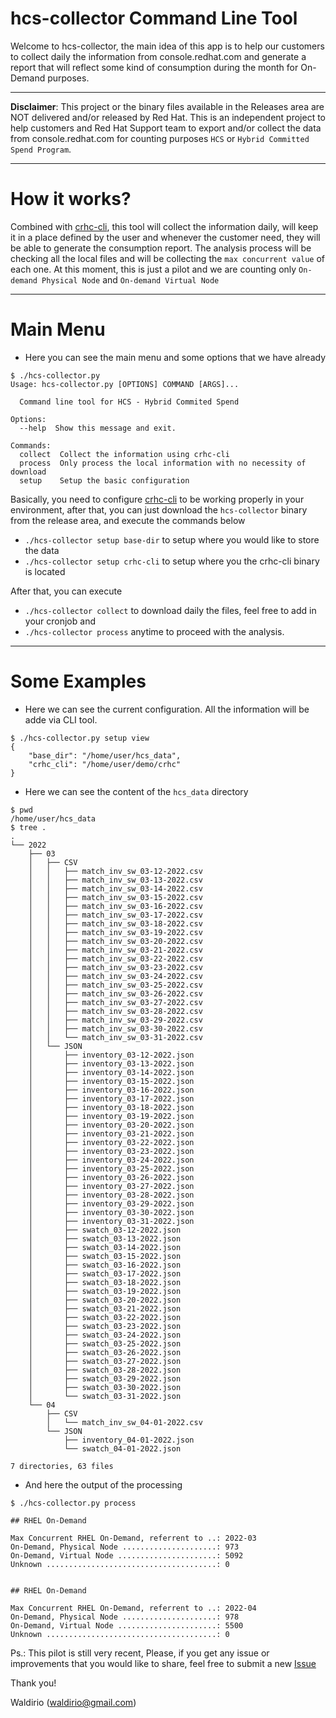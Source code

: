# hcs-collector Command Line Tool

Welcome to hcs-collector, the main idea of this app is to help our customers to collect daily the information from console.redhat.com and generate a report that will reflect some kind of consumption during the month for On-Demand purposes.

---

**Disclaimer**: This project or the binary files available in the Releases area are NOT delivered and/or released by Red Hat. This is an independent project to help customers and Red Hat Support team to export and/or collect the data from console.redhat.com for counting purposes `HCS` or `Hybrid Committed Spend Program`. 

---

<h1>How it works?</h1>

Combined with [crhc-cli](https://github.com/C-RH-C/crhc-cli), this tool will collect the information daily, will keep it in a place defined by the user and whenever the customer need, they will be able to generate the consumption report. The analysis process will be checking all the local files and will be collecting the `max concurrent value` of each one. At this moment, this is just a pilot and we are counting only `On-demand Physical Node` and `On-demand Virtual Node`

---

<h1>Main Menu</h1>

- Here you can see the main menu and some options that we have already

```
$ ./hcs-collector.py 
Usage: hcs-collector.py [OPTIONS] COMMAND [ARGS]...

  Command line tool for HCS - Hybrid Commited Spend

Options:
  --help  Show this message and exit.

Commands:
  collect  Collect the information using crhc-cli
  process  Only process the local information with no necessity of download
  setup    Setup the basic configuration
```

Basically, you need to configure [crhc-cli](https://github.com/C-RH-C/crhc-cli) to be working properly in your environment, after that, you can just download the `hcs-collector` binary from the release area, and execute the commands below

  - `./hcs-collector setup base-dir` to setup where you would like to store the data
  - `./hcs-collector setup crhc-cli` to setup where you the crhc-cli binary is located

After that, you can execute 

  - `./hcs-collector collect` to download daily the files, feel free to add in your cronjob and
  - `./hcs-collector process` anytime to proceed with the analysis.


---

<h1>Some Examples</h1>

- Here we can see the current configuration. All the information will be adde via CLI tool.

```
$ ./hcs-collector.py setup view
{
    "base_dir": "/home/user/hcs_data",
    "crhc_cli": "/home/user/demo/crhc"
}
```

- Here we can see the content of the `hcs_data` directory

```
$ pwd
/home/user/hcs_data
$ tree .
.
└── 2022
    ├── 03
    │   ├── CSV
    │   │   ├── match_inv_sw_03-12-2022.csv
    │   │   ├── match_inv_sw_03-13-2022.csv
    │   │   ├── match_inv_sw_03-14-2022.csv
    │   │   ├── match_inv_sw_03-15-2022.csv
    │   │   ├── match_inv_sw_03-16-2022.csv
    │   │   ├── match_inv_sw_03-17-2022.csv
    │   │   ├── match_inv_sw_03-18-2022.csv
    │   │   ├── match_inv_sw_03-19-2022.csv
    │   │   ├── match_inv_sw_03-20-2022.csv
    │   │   ├── match_inv_sw_03-21-2022.csv
    │   │   ├── match_inv_sw_03-22-2022.csv
    │   │   ├── match_inv_sw_03-23-2022.csv
    │   │   ├── match_inv_sw_03-24-2022.csv
    │   │   ├── match_inv_sw_03-25-2022.csv
    │   │   ├── match_inv_sw_03-26-2022.csv
    │   │   ├── match_inv_sw_03-27-2022.csv
    │   │   ├── match_inv_sw_03-28-2022.csv
    │   │   ├── match_inv_sw_03-29-2022.csv
    │   │   ├── match_inv_sw_03-30-2022.csv
    │   │   └── match_inv_sw_03-31-2022.csv
    │   └── JSON
    │       ├── inventory_03-12-2022.json
    │       ├── inventory_03-13-2022.json
    │       ├── inventory_03-14-2022.json
    │       ├── inventory_03-15-2022.json
    │       ├── inventory_03-16-2022.json
    │       ├── inventory_03-17-2022.json
    │       ├── inventory_03-18-2022.json
    │       ├── inventory_03-19-2022.json
    │       ├── inventory_03-20-2022.json
    │       ├── inventory_03-21-2022.json
    │       ├── inventory_03-22-2022.json
    │       ├── inventory_03-23-2022.json
    │       ├── inventory_03-24-2022.json
    │       ├── inventory_03-25-2022.json
    │       ├── inventory_03-26-2022.json
    │       ├── inventory_03-27-2022.json
    │       ├── inventory_03-28-2022.json
    │       ├── inventory_03-29-2022.json
    │       ├── inventory_03-30-2022.json
    │       ├── inventory_03-31-2022.json
    │       ├── swatch_03-12-2022.json
    │       ├── swatch_03-13-2022.json
    │       ├── swatch_03-14-2022.json
    │       ├── swatch_03-15-2022.json
    │       ├── swatch_03-16-2022.json
    │       ├── swatch_03-17-2022.json
    │       ├── swatch_03-18-2022.json
    │       ├── swatch_03-19-2022.json
    │       ├── swatch_03-20-2022.json
    │       ├── swatch_03-21-2022.json
    │       ├── swatch_03-22-2022.json
    │       ├── swatch_03-23-2022.json
    │       ├── swatch_03-24-2022.json
    │       ├── swatch_03-25-2022.json
    │       ├── swatch_03-26-2022.json
    │       ├── swatch_03-27-2022.json
    │       ├── swatch_03-28-2022.json
    │       ├── swatch_03-29-2022.json
    │       ├── swatch_03-30-2022.json
    │       └── swatch_03-31-2022.json
    └── 04
        ├── CSV
        │   └── match_inv_sw_04-01-2022.csv
        └── JSON
            ├── inventory_04-01-2022.json
            └── swatch_04-01-2022.json

7 directories, 63 files
```

- And here the output of the processing

```
$ ./hcs-collector.py process

## RHEL On-Demand

Max Concurrent RHEL On-Demand, referrent to ..: 2022-03
On-Demand, Physical Node .....................: 973
On-Demand, Virtual Node ......................: 5092
Unknown ......................................: 0


## RHEL On-Demand

Max Concurrent RHEL On-Demand, referrent to ..: 2022-04
On-Demand, Physical Node .....................: 978
On-Demand, Virtual Node ......................: 5500
Unknown ......................................: 0
```


Ps.: This pilot is still very recent, Please, if you get any issue or improvements that you would like to share, feel free to submit a new [Issue](https://github.com/C-RH-C/hcs-collector/issues/new/choose)

Thank you!

Waldirio (waldirio@gmail.com)